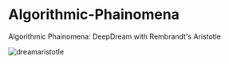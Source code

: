 # Algorithmic-Phainomena
Algorithmic Phainomena: DeepDream with Rembrandt's Aristotle

![dreamaristotle](https://user-images.githubusercontent.com/39444491/40272970-ac797cce-5b85-11e8-8c70-033dd1a19349.jpg)
